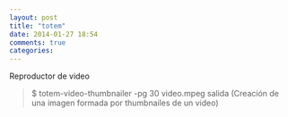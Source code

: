 ```yaml
---
layout: post
title: "totem"
date: 2014-01-27 18:54
comments: true
categories: 
---
```

Reproductor de video

>$ totem-video-thumbnailer -pg 30 video.mpeg salida (Creación de una imagen formada por thumbnailes de un video)


